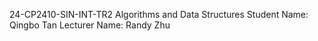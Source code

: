 24-CP2410-SIN-INT-TR2 Algorithms and Data Structures
  Student Name: Qingbo Tan
  Lecturer Name: Randy Zhu
